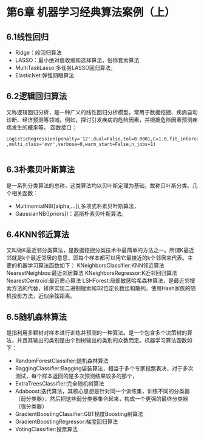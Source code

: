# 第6章 机器学习经典算法案例（上）
## 6.1线性回归

- Ridge：岭回归算法
- LASSO：最小绝对值收缩和选择算法，俗称套索算法
- MultiTaskLasso:多任务LASSO回归算法，
- ElasticNet:弹性网眼算法
## 6.2逻辑回归算法
又称逻辑回归分析，是一种广义的线性回归分析模型，常用于数据挖掘、疾病自动诊断、经济预测等领域。例如，探讨引发疾病的危险因素，并根据危险因素预测疾病发生的概率等。
函数接口：
```
LogisticRegression(penalty='12',dual=False,tol=0.0001,C=1.0,fit_intercept=True,intercept_scaling=1,class_weight=None,random_state=None,solver='liblinear',max_iter=100
,multi_class='ovr',verbose=0,warm_start=False,n_jobs=1)


```
## 6.3朴素贝叶斯算法
是一系列分类算法的总称，这类算法均以贝叶斯定理为基础，故称贝叶斯分类。几个相关函数：

- MultinomialNB([alpha,...]),多项式朴素贝叶斯算法，
- GaussianNB([priors])：高斯朴素贝叶斯算法。
## 6.4KNN邻近算法
又叫做K最近邻分类算法，是数据挖掘分类技术中最简单的方法之一。所谓K最近邻就是k个最近邻居的意思，即每个样本都可以用它最接近的k个邻居来代表。主要的机器学习算法函数如下：
KNeighborsClassifier:KNN邻近算法
NearestNeighbos:最近邻居算法
KNeighborsRegressor:K近邻回归算法
NearestCentroid:最近质心算法
LSHForest:局部敏感哈希森林算法，是最近邻搜索方法的代替，排序实现二进制搜索和32位定长数组和散列，使用Hash家族的随机投影方法，近似余弦距离。
## 6.5随机森林算法
是指利用多颗树对样本进行训练并预测的一种算法。是一个包含多个决策树的算法，并且其输出的类别是由个别树输出的类别的众数而定。机器学习算法函数如下：

- RandomForestClassifier:随机森林算法
- BaggingClassifier:Bagging袋装算法，相当于多个专家投票表决，对于多次测试，每个样本返回的是多次预测结果较多的那个，
- ExtraTreesClassifier:完全随机树算法
- Adaboost:迭代算法，其核心思想是针对同一个训练集，训练不同的分类器（弱分类器），然后把这些弱分类器集合起来，构成一个更强的最终分类器（强分类器）
- GradientBoostingClassifier:GBT梯度Boosting树算法
- GradientBoostingRegressor:梯度回归算法
- VotingClassifier:投票算法

